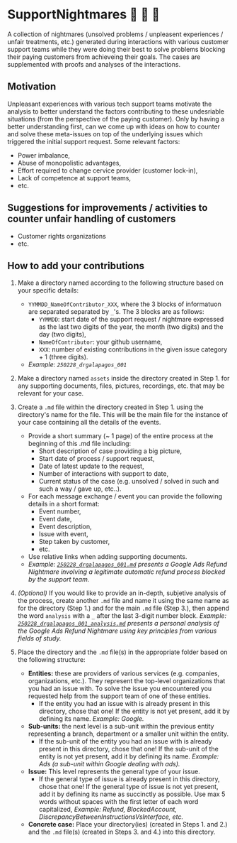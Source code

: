 # SupportNightmares 👻 🧟 🧛
A collection of nightmares (unsolved problems / unpleasent experiences / unfair treatments, etc.) generated during interactions with various customer support teams while they were doing their best to solve problems blocking their paying customers from achieveing their goals. The cases are supplemented with proofs and analyses of the interactions.

## Motivation
Unpleasant experiences with various tech support teams motivate the analysis to better understand the factors contributing to these undesriable situations (from the perspective of the paying customer). Only by having a better understanding first, can we come up with ideas on how to counter and solve these meta-issues on top of the underlying issues which triggered the initial support request.
Some relevant factors:
- Power imbalance,
- Abuse of monopolistic advantages,
- Effort required to change cervice provider (customer lock-in),
- Lack of competence at support teams,
- etc.

## Suggestions for improvements / activities to counter unfair handling of customers
- Customer rights organizations
- etc.

## How to add your contributions
1. Make a directory named according to the following structure based on your specific details:
    - `YYMMDD_NameOfContributor_XXX`, where the 3 blocks of informatuon are separated separated by `_`'s. The 3 blocks are as follows:
      - `YYMMDD`: start date of the support request / nightmare expressed as the last two digits of the year, the month (two digits) and the day (two digits),
      - `NameOfContributor`: your github username,
      - `XXX`: number of existing contributions in the given issue category + 1 (three digits).
    - *Example: `250228_drgalapagos_001`*

2. Make a directory named `assets` inside the directory created in Step 1. for any supporting documents, files, pictures, recordings, etc. that may be relevant for your case.

3. Create a `.md` file within the directory created in Step 1. using the directory's name for the file. This will be the main file for the instance of your case containing all the details of the events.
   - Provide a short summary (~ 1 page) of the entire process at the beginning of this .md file including:
     - Short description of case providing a big picture,
     - Start date of process / support request,
     - Date of latest update to the request,
     - Number of interactions with support to date,
     - Current status of the case (e.g. unsolved / solved in such and such a way / gave up, etc..).
   - For each message exchange / event you can provide the following details in a short format:
       - Event number,
       - Event date,
       - Event description,
       - Issue with event,
       - Step taken by customer,
       - etc.
   - Use relative links when adding supporting documents.
   - *Example: [`250228_drgalapagos_001.md`](Entities/Google/Ads/Refund/250228_drgalapagos_001/250228_drgalapagos_001.md) presents a Google Ads Refund Nightmare involving a legitimate automatic refund process blocked by the support team.*

4. *(Optional)* If you would like to provide an in-depth, subjetive analysis of the process, create another `.md` file and name it using the same name as for the directory (Step 1.) and for the main `.md` file (Step 3.), then append the word `analysis` with a `_`  after the last 3-digit number block. *Example: [`250228_drgalapagos_001_analysis.md`](Entities/Google/Ads/Refund/250228_drgalapagos_001/250228_drgalapagos_001_analysis.md) presents a personal analysis of the Google Ads Refund Nightmare using key principles from various fields of study.*

5. Place the directory and the `.md` file(s) in the appropriate folder based on the following structure:
   - **Entities:** these are providers of various services (e.g. companies, organizations, etc.). They represent the top-level organizations that you had an issue with. To solve the issue you encountered you requested help from the support team of one of these entities.
     - If the entity you had an issue with is already present in this directory, chose that one! If the entity is not yet present, add it by defining its name. *Example: Google.*
   - **Sub-units:** the next level is a sub-unit within the previous entity representing a branch, department or a smaller unit within the entity.
     - If the sub-unit of the entity you had an issue with is already present in this directory, chose that one! If the sub-unit of the entity is not yet present, add it by defining its name. *Example: Ads (a sub-unit within Google dealing with ads).*
   - **Issue:** This level represents the general type of your issue.
     - If the general type of issue is already present in this directory, chose that one! If the general type of issue is not yet present, add it by defining its name as succinctly as possible. Use max 5 words without spaces with the first letter of each word capitalized, *Example: Refund, BlockedAccount, DiscrepancyBetweenInstructionsVsInterface, etc.*
   - **Concrete case:** Place your directory(ies) (created in Steps 1. and 2.) and the `.md` file(s) (created in Steps 3. and 4.) into this directory.














